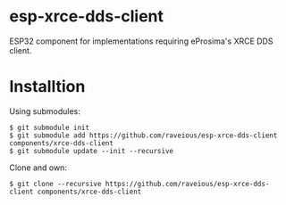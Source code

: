 # esp-xrce-dds-client
ESP32 component for implementations requiring eProsima's XRCE DDS client.

# Installtion

Using submodules:

```
$ git submodule init
$ git submodule add https://github.com/raveious/esp-xrce-dds-client components/xrce-dds-client
$ git submodule update --init --recursive
```

Clone and own:

```
$ git clone --recursive https://github.com/raveious/esp-xrce-dds-client components/xrce-dds-client
```

